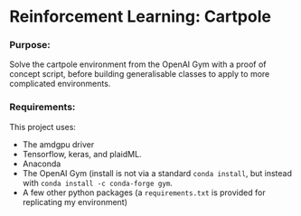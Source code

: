 # Reinforcement Learning: Cartpole

### Purpose:

Solve the cartpole environment from the OpenAI Gym with a proof of concept script, before building generalisable classes to apply to more complicated environments.


### Requirements:

This project uses:

* The amdgpu driver
* Tensorflow, keras, and plaidML.
* Anaconda
* The OpenAI Gym (install is not via a standard `conda install`, but instead with `conda install -c conda-forge gym`.
* A few other python packages (a `requirements.txt` is provided for replicating my environment)
